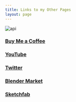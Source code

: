 ```yaml
---
title: Links to my Other Pages
layout: page
---
```


![api](https://user-images.githubusercontent.com/52724915/155867369-a9d3a5af-9b2a-4eb7-8596-b16b40b4507c.jpeg)
### [Buy Me a Coffee](https://www.buymeacoffee.com/msingularity)

### [YouTube](http://www.youtube.com/channel/UC8gJDuYMiTWKyhcEXK-oRIw)
### [Twitter](https://twitter.com/mu_singularity)
### [Blender Market](https://blendermarket.com/creators/microsingularity)
### [Sketchfab](https://sketchfab.com/micro_Singularity)






